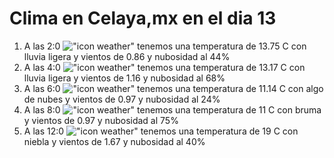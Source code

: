 # Clima en Celaya,mx en el dia 13

1. A las 2:0 !["icon weather"](http://openweathermap.org/img/w/10n.png) tenemos una temperatura de 13.75 C con lluvia ligera y  vientos de 0.86 y nubosidad al 44%
1. A las 4:0 !["icon weather"](http://openweathermap.org/img/w/10n.png) tenemos una temperatura de 13.17 C con lluvia ligera y  vientos de 1.16 y nubosidad al 68%
1. A las 6:0 !["icon weather"](http://openweathermap.org/img/w/02n.png) tenemos una temperatura de 11.14 C con algo de nubes y  vientos de 0.97 y nubosidad al 24%
1. A las 8:0 !["icon weather"](http://openweathermap.org/img/w/50n.png) tenemos una temperatura de 11 C con bruma y  vientos de 0.97 y nubosidad al 75%
1. A las 12:0 !["icon weather"](http://openweathermap.org/img/w/50d.png) tenemos una temperatura de 19 C con niebla y  vientos de 1.67 y nubosidad al 40%
